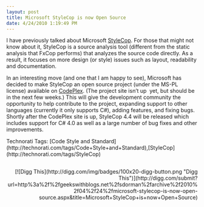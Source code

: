 ```yaml
---
layout: post
title: Microsoft StyleCop is now Open Source
date: 4/24/2010 1:19:49 PM
---
```


I have previously talked about Microsoft [StyleCop](http://geekswithblogs.net/sdorman/Tags/StyleCop/default.aspx). For those that might not know about it, StyleCop is a source analysis tool (different from the static analysis that FxCop performs) that analyzes the source code directly. As a result, it focuses on more design (or style) issues such as layout, readability and documentation.

In an interesting move (and one that I am happy to see), Microsoft has decided to make StyleCop an open source project (under the MS-PL license) available on [CodePlex](http://stylecop.codeplex.com/). (The project site isn’t up  yet, but should be in the next few weeks.) This will give the development community the opportunity to help contribute to the project, expanding support to other languages (currently it only supports C#), adding features, and fixing bugs. Shortly after the CodePlex site is up, StyleCop 4.4 will be released which includes support for C# 4.0 as well as a large number of bug fixes and other improvements.

<div id="scid:0767317B-992E-4b12-91E0-4F059A8CECA8:7f89b8cb-94d7-4822-9c90-88263b25ba39" class="wlWriterSmartContent" style="padding-bottom: 0px; margin: 0px; padding-left: 0px; padding-right: 0px; display: inline; float: none; padding-top: 0px">Technorati Tags: [Code Style and Standard](http://technorati.com/tags/Code+Style+and+Standard),[StyleCop](http://technorati.com/tags/StyleCop)</div>
<div id="postToolbar" style="text-align: right; padding-bottom: 4px; margin: 0px; padding-left: 0px; padding-right: 0px; padding-top: 4px"> </div>
<div class="wlWriterHeaderFooter" style="text-align: right; padding-bottom: 4px; margin: 0px; padding-left: 0px; padding-right: 0px; padding-top: 4px">[![Digg This](http://digg.com/img/badges/100x20-digg-button.png "Digg This")](http://digg.com/submit?url=http%3a%2f%2fgeekswithblogs.net%2fsdorman%2farchive%2f2010%2f04%2f24%2fmicrosoft-stylecop-is-now-open-source.aspx&title=Microsoft+StyleCop+is+now+Open+Source)</div>
